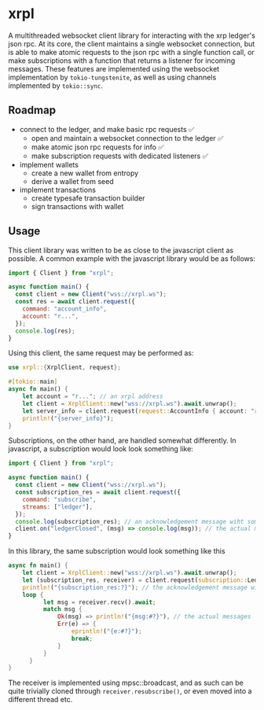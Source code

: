 # xrpl

A multithreaded websocket client library for interacting with the xrp ledger's json rpc. At its core, the client maintains a single websocket connection, but is able to make atomic requests to the json rpc with a single function call, or make subscriptions with a function that returns a listener for incoming messages. These features are implemented using the websocket implementation by `tokio-tungstenite`, as well as using channels implemented by `tokio::sync`.

## Roadmap

- connect to the ledger, and make basic rpc requests ✅
  - open and maintain a websocket connection to the ledger ✅
  - make atomic json rpc requests for info ✅
  - make subscription requests with dedicated listeners ✅
- implement wallets
  - create a new wallet from entropy
  - derive a wallet from seed
- implement transactions
  - create typesafe transaction builder
  - sign transactions with wallet

## Usage

This client library was written to be as close to the javascript client as possible. A common example with the javascript library would be as follows:

```js
import { Client } from "xrpl";

async function main() {
  const client = new Client("wss://xrpl.ws");
  const res = await client.request({
    command: "account_info",
    account: "r...",
  });
  console.log(res);
}
```

Using this client, the same request may be performed as:

```rust
use xrpl::{XrplClient, request};

#[tokio::main]
async fn main() {
    let account = "r..."; // an xrpl address
    let client = XrplClient::new("wss://xrpl.ws").await.unwrap();
    let server_info = client.request(request::AccountInfo { account: "r...".into(), ..Default::default() }).await;
    println!("{server_info}");
}
```

Subscriptions, on the other hand, are handled somewhat differently. In javascript, a subscription would look look something like:

```js
import { Client } from "xrpl";

async function main() {
  const client = new Client("wss://xrpl.ws");
  const subscription_res = await client.request({
    command: "subscribe",
    streams: ["ledger"],
  });
  console.log(subscription_res); // an acknowledgement message wiht some relevant data
  client.on("ledgerClosed", (msg) => console.log(msg)); // the actual messages, delivered via a callback
}
```

In this library, the same subscription would look something like this

```rust
async fn main() {
    let client = XrplClient::new("wss://xrpl.ws").await.unwrap();
    let (subscription_res, receiver) = client.request(subscription::LedgerClosed).await;
    println!("{subscription_res:?}"); // the acknowledgement message with data etc...
    loop {
          let msg = receiver.recv().await;
          match msg {
              Ok(msg) => println!("{msg:#?}"), // the actual messages
              Err(e) => {
                  eprintln!("{e:#?}");
                  break;
              }
          }
      }
}
```

The receiver is implemented using mpsc::broadcast, and as such can be quite trivially cloned through `receiver.resubscribe()`, or even moved into a different thread etc.
